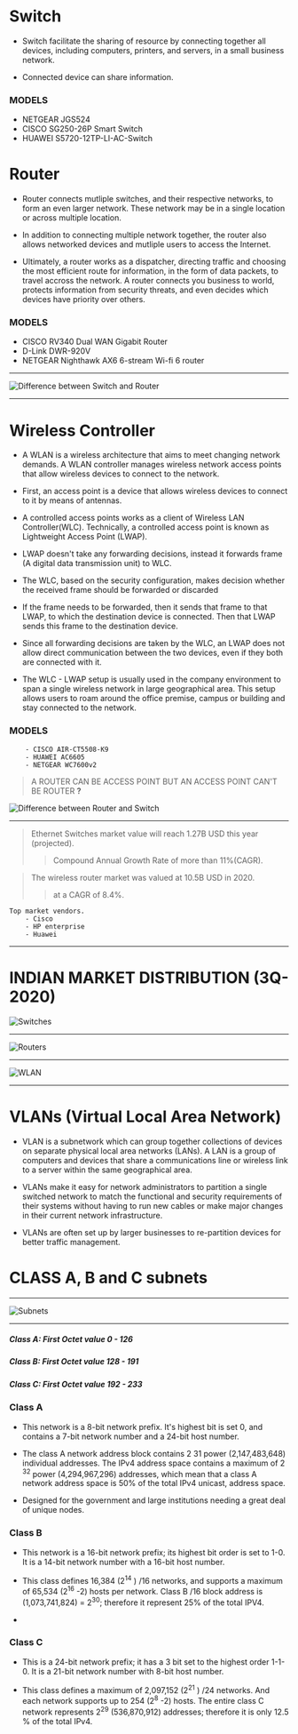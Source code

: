 # Switch

* Switch facilitate the sharing of resource by connecting together all devices, including computers, printers, and servers, in a small business network.

* Connected device can share information.

### MODELS
- NETGEAR JGS524
- CISCO SG250-26P Smart Switch
- HUAWEI S5720-12TP-LI-AC-Switch


# Router

* Router connects mutliple switches, and their respective networks, to form an even larger network. These network may be in a single location or across multiple location.

* In addition to connecting multiple network together, the router also allows networked devices and mutliple users to access the Internet.

* Ultimately, a router works as a dispatcher, directing traffic and choosing the most efficient route for information, in the form of data packets, to travel accross the network. A router connects you business to world, protects information from security threats, and even decides which devices have priority over others.

### MODELS
- CISCO RV340 Dual WAN Gigabit Router
- D-Link DWR-920V
- NETGEAR Nighthawk AX6 6-stream Wi-fi 6 router

---

![Difference between Switch and Router](5.jpg)

---

# Wireless Controller

* A WLAN is a wireless architecture that aims to meet changing network demands. A WLAN controller manages wireless network access points that allow wireless devices to connect to the network.

* First, an access point is a device that allows wireless devices to connect to it by means of antennas.

* A controlled access points works as a client of Wireless LAN Controller(WLC). Technically, a controlled access point is known as Lightweight Access Point  (LWAP).

* LWAP doesn't take any forwarding decisions, instead it forwards frame (A digital data transmission unit) to WLC.

* The WLC, based on the security configuration, makes decision whether the received frame should be forwarded or discarded

* If the frame needs to be forwarded, then it sends that frame to that LWAP, to which the destination device is connected. Then that LWAP sends this frame to the destination device.

* Since all forwarding decisions are taken by the WLC, an LWAP does not allow direct communication between the two devices, even if they both are connected with it.


* The WLC - LWAP setup is usually used in the company environment to span a single wireless network in large geographical area. This setup allows users to roam around the office premise, campus or building and stay connected to the network.

### MODELS
		- CISCO AIR-CT5508-K9
		- HUAWEI AC6605
		- NETGEAR WC7600v2
> A ROUTER CAN BE ACCESS POINT BUT AN ACCESS POINT CAN'T BE ROUTER **?**

![Difference between Router and Switch](1.jpg)

---

> Ethernet Switches market value will reach 1.27B USD this year (projected).
>
>> Compound Annual Growth Rate of more than 11%(CAGR).<br>


> The wireless router market was valued at 10.5B USD in 2020.
>
>> at a CAGR of 8.4%.

	Top market vendors.
		- Cisco
		- HP enterprise
		- Huawei

---

# INDIAN MARKET DISTRIBUTION (3Q-2020)

![Switches](2.webp)

---

![Routers](1.webp)

---

![WLAN](3.png)

---


# VLANs (Virtual Local Area Network)

* VLAN is a subnetwork which can group together collections of devices on separate physical local area networks (LANs). A LAN is a group of computers and devices that share a communications line or wireless link to a server within the same geographical area.

* VLANs make it easy for network administrators to partition a single switched network to match the functional and security requirements of their systems without having to run new cables or make major changes in their current network infrastructure.

* VLANs are often set up by larger businesses to re-partition devices for better traffic management.



# CLASS A, B and C subnets

---

![Subnets](6.jpg)

---


##### Class A: First Octet value 0 - 126
##### Class B: First Octet value 128 - 191
##### Class C: First Octet value 192 - 233


### Class A

* This network is a 8-bit network prefix. It's highest bit is set 0, and contains a 7-bit network number and a 24-bit host number.

* The class A network address block contains 2 31 power (2,147,483,648) individual addresses. The IPv4 address space contains a maximum of 2 <sup>32</sup> power (4,294,967,296) addresses, which mean that a class A network address space is 50% of the total IPv4 unicast, address space.

* Designed for the government and large institutions needing a great deal of unique nodes.


### Class B

* This network is a 16-bit network prefix; its highest bit order is set to 1-0. It is a 14-bit network number with a 16-bit host number.

* This class defines 16,384 (2<sup>14</sup> ) /16 networks, and supports a maximum of 65,534 (2<sup>16</sup> -2) hosts per network. Class B /16 block address is (1,073,741,824) = 2<sup>30</sup>; therefore it represent 25% of the total IPV4.

*

### Class C

* This is a 24-bit network prefix; it has a 3 bit set to the highest order 1-1-0. It is a 21-bit network number with 8-bit host number.

* This class defines a maximum of 2,097,152 (2<sup>21</sup> ) /24 networks. And each network supports up to 254 (2<sup>8</sup> -2) hosts. The entire class C network represents 2<sup>29</sup> (536,870,912) addresses; therefore it is only 12.5 % of the total IPv4.
